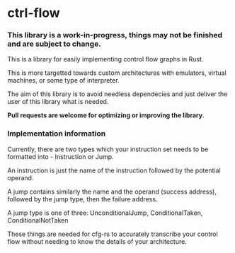 # ctrl-flow

### This library is a work-in-progress, things may not be finished and are **subject to change**.

This is a library for easily implementing control flow graphs in Rust.

This is more targetted towards custom architectures with emulators, virtual machines, or some type of interpreter.

The aim of this library is to avoid needless dependecies and just deliver the user of this library what is needed.

**Pull requests are welcome for optimizing or improving the library**.

### Implementation information

Currently, there are two types which your instruction set needs to be formatted into - Instruction or Jump.

An instruction is just the name of the instruction followed by the potential operand.

A jump contains similarly the name and the operand (success address), followed by the jump type, then the failure address.

A jump type is one of three: UnconditionalJump, ConditionalTaken, ConditionalNotTaken

These things are needed for cfg-rs to accurately transcribe your control flow without needing to know the details of your architecture.
